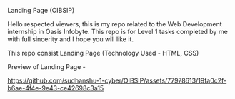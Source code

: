 Landing Page (OIBSIP)

Hello respected viewers, this is my repo related to the Web Development internship in Oasis Infobyte. This repo is for Level 1 tasks completed by me with full sincerity and I hope you will like it.

This repo consist Landing Page (Technology Used - HTML, CSS)


Preview of Landing Page - 

https://github.com/sudhanshu-1-cyber/OIBSIP/assets/77978613/19fa0c2f-b6ae-4f4e-9e43-ce42698c3a15
